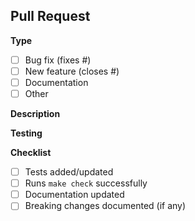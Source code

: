 ## Pull Request

**Type**

- [ ] Bug fix (fixes #)
- [ ] New feature (closes #)
- [ ] Documentation
- [ ] Other

**Description**
<!-- Describe your changes -->

**Testing**
<!-- How have you tested these changes? -->

**Checklist**

- [ ] Tests added/updated
- [ ] Runs `make check` successfully
- [ ] Documentation updated
- [ ] Breaking changes documented (if any)
